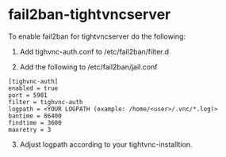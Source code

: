 # fail2ban-tightvncserver
To enable fail2ban for tightvncserver do the following:

1) Add tighvnc-auth.conf to /etc/fail2ban/filter.d

2) Add the following to /etc/fail2ban/jail.conf

```
[tighvnc-auth]
enabled = true
port = 5901
filter = tighvnc-auth
logpath = <YOUR LOGPATH (example: /home/<user>/.vnc/*.log)>
bantime = 86400
findtime = 3600
maxretry = 3
```

3) Adjust logpath according to your tightvnc-installtion.
